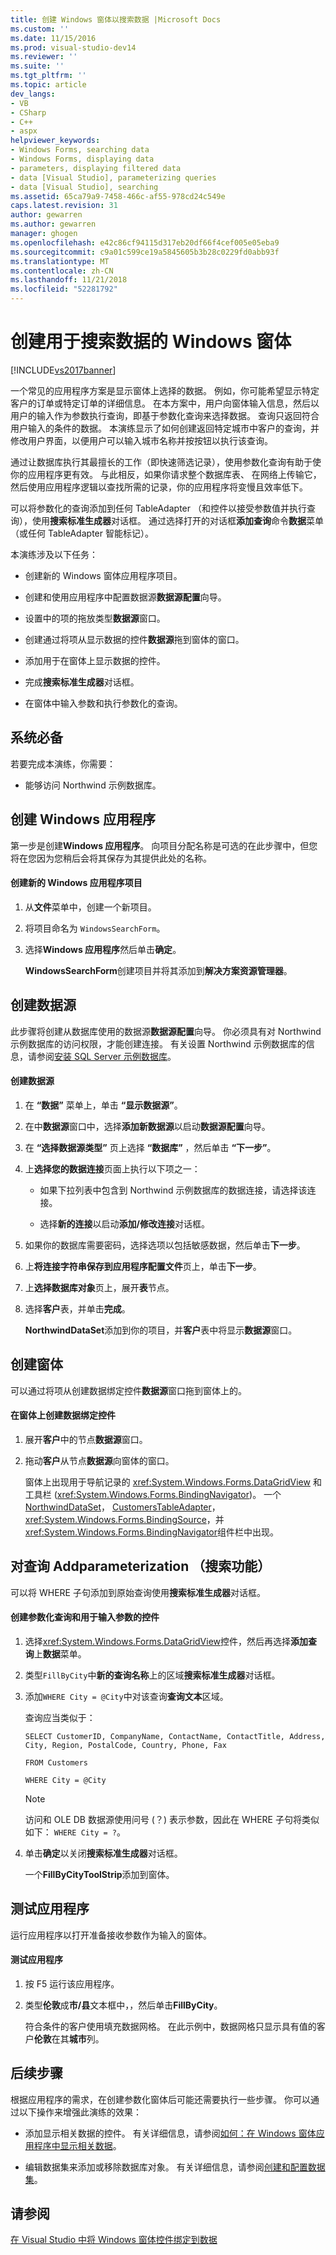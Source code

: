```yaml
---
title: 创建 Windows 窗体以搜索数据 |Microsoft Docs
ms.custom: ''
ms.date: 11/15/2016
ms.prod: visual-studio-dev14
ms.reviewer: ''
ms.suite: ''
ms.tgt_pltfrm: ''
ms.topic: article
dev_langs:
- VB
- CSharp
- C++
- aspx
helpviewer_keywords:
- Windows Forms, searching data
- Windows Forms, displaying data
- parameters, displaying filtered data
- data [Visual Studio], parameterizing queries
- data [Visual Studio], searching
ms.assetid: 65ca79a9-7458-466c-af55-978cd24c549e
caps.latest.revision: 31
author: gewarren
ms.author: gewarren
manager: ghogen
ms.openlocfilehash: e42c86cf94115d317eb20df66f4cef005e05eba9
ms.sourcegitcommit: c9a01c599ce19a5845605b3b28c0229fd0abb93f
ms.translationtype: MT
ms.contentlocale: zh-CN
ms.lasthandoff: 11/21/2018
ms.locfileid: "52281792"
---
```

# <a name="create-a-windows-form-to-search-data"></a>创建用于搜索数据的 Windows 窗体
[!INCLUDE[vs2017banner](../includes/vs2017banner.md)]

  
一个常见的应用程序方案是显示窗体上选择的数据。 例如，你可能希望显示特定客户的订单或特定订单的详细信息。 在本方案中，用户向窗体输入信息，然后以用户的输入作为参数执行查询，即基于参数化查询来选择数据。 查询只返回符合用户输入的条件的数据。 本演练显示了如何创建返回特定城市中客户的查询，并修改用户界面，以便用户可以输入城市名称并按按钮以执行该查询。  
  
 通过让数据库执行其最擅长的工作（即快速筛选记录），使用参数化查询有助于使你的应用程序更有效。 与此相反，如果你请求整个数据库表、 在网络上传输它，然后使用应用程序逻辑以查找所需的记录，你的应用程序将变慢且效率低下。  
  
 可以将参数化的查询添加到任何 TableAdapter （和控件以接受参数值并执行查询），使用**搜索标准生成器**对话框。 通过选择打开的对话框**添加查询**命令**数据**菜单 （或任何 TableAdapter 智能标记）。  
  
 本演练涉及以下任务：  
  
-   创建新的 Windows 窗体应用程序项目。  
  
-   创建和使用应用程序中配置数据源**数据源配置**向导。  
  
-   设置中的项的拖放类型**数据源**窗口。  
  
-   创建通过将项从显示数据的控件**数据源**拖到窗体的窗口。  
  
-   添加用于在窗体上显示数据的控件。  
  
-   完成**搜索标准生成器**对话框。  
  
-   在窗体中输入参数和执行参数化的查询。  
  
## <a name="prerequisites"></a>系统必备  
 若要完成本演练，你需要：  
  
-   能够访问 Northwind 示例数据库。  
  
## <a name="create-the-windows-application"></a>创建 Windows 应用程序  
 第一步是创建**Windows 应用程序**。 向项目分配名称是可选的在此步骤中，但您将在您因为您稍后会将其保存为其提供此处的名称。  
  
#### <a name="to-create-the-new-windows-application-project"></a>创建新的 Windows 应用程序项目  
  
1.  从**文件**菜单中，创建一个新项目。  
  
2.  将项目命名为 `WindowsSearchForm`。  
  
3.  选择**Windows 应用程序**然后单击**确定**。  
  
     **WindowsSearchForm**创建项目并将其添加到**解决方案资源管理器**。  
  
## <a name="create-the-data-source"></a>创建数据源  
 此步骤将创建从数据库使用的数据源**数据源配置**向导。 你必须具有对 Northwind 示例数据库的访问权限，才能创建连接。 有关设置 Northwind 示例数据库的信息，请参阅[安装 SQL Server 示例数据库](../data-tools/install-sql-server-sample-databases.md)。  
  
#### <a name="to-create-the-data-source"></a>创建数据源  
  
1.  在 **“数据”** 菜单上，单击 **“显示数据源”**。  
  
2.  在中**数据源**窗口中，选择**添加新数据源**以启动**数据源配置**向导。  
  
3.  在 **“选择数据源类型”** 页上选择 **“数据库”** ，然后单击 **“下一步”**。  
  
4.  上**选择您的数据连接**页面上执行以下项之一：  
  
    -   如果下拉列表中包含到 Northwind 示例数据库的数据连接，请选择该连接。  
  
    -   选择**新的连接**以启动**添加/修改连接**对话框。  
  
5.  如果你的数据库需要密码，选择选项以包括敏感数据，然后单击**下一步**。  
  
6.  上**将连接字符串保存到应用程序配置文件**页上，单击**下一步**。  
  
7.  上**选择数据库对象**页上，展开**表**节点。  
  
8.  选择**客户**表，并单击**完成**。  
  
     **NorthwindDataSet**添加到你的项目，并**客户**表中将显示**数据源**窗口。  
  
## <a name="create-the-form"></a>创建窗体  
 可以通过将项从创建数据绑定控件**数据源**窗口拖到窗体上的。  
  
#### <a name="to-create-data-bound-controls-on-the-form"></a>在窗体上创建数据绑定控件  
  
1.  展开**客户**中的节点**数据源**窗口。  
  
2.  拖动**客户**从节点**数据源**向窗体的窗口。  
  
     窗体上出现用于导航记录的 <xref:System.Windows.Forms.DataGridView> 和工具栏 (<xref:System.Windows.Forms.BindingNavigator>)。 一个[NorthwindDataSet](../data-tools/dataset-tools-in-visual-studio.md)， [CustomersTableAdapter](../data-tools/tableadapter-overview.md)， <xref:System.Windows.Forms.BindingSource>，并<xref:System.Windows.Forms.BindingNavigator>组件栏中出现。  
  
## <a name="addparameterization-search-functionality-to-the-query"></a>对查询 Addparameterization （搜索功能）  
 可以将 WHERE 子句添加到原始查询使用**搜索标准生成器**对话框。  
  
#### <a name="to-create-a-parameterized-query-and-controls-to-enter-the-parameters"></a>创建参数化查询和用于输入参数的控件  
  
1.  选择<xref:System.Windows.Forms.DataGridView>控件，然后再选择**添加查询**上**数据**菜单。  
  
2.  类型`FillByCity`中**新的查询名称**上的区域**搜索标准生成器**对话框。  
  
3.  添加`WHERE City = @City`中对该查询**查询文本**区域。  
  
     查询应当类似于：  
  
     `SELECT CustomerID, CompanyName, ContactName, ContactTitle, Address, City, Region, PostalCode, Country, Phone, Fax`  
  
     `FROM Customers`  
  
     `WHERE City = @City`  
  
    > [!NOTE]
    >  访问和 OLE DB 数据源使用问号 (？) 表示参数，因此在 WHERE 子句将类似如下： `WHERE City = ?`。  
  
4.  单击**确定**以关闭**搜索标准生成器**对话框。  
  
     一个**FillByCityToolStrip**添加到窗体。  
  
## <a name="testing-the-application"></a>测试应用程序  
 运行应用程序以打开准备接收参数作为输入的窗体。  
  
#### <a name="to-test-the-application"></a>测试应用程序  
  
1.  按 F5 运行该应用程序。  
  
2.  类型**伦敦**成**市/县**文本框中，，然后单击**FillByCity**。  
  
     符合条件的客户使用填充数据网格。 在此示例中，数据网格只显示具有值的客户**伦敦**在其**城市**列。  
  
## <a name="next-steps"></a>后续步骤  
 根据应用程序的需求，在创建参数化窗体后可能还需要执行一些步骤。 你可以通过以下操作来增强此演练的效果：  
  
-   添加显示相关数据的控件。 有关详细信息，请参阅[如何：在 Windows 窗体应用程序中显示相关数据](../data-tools/how-to-display-related-data-in-a-windows-forms-application.md)。  
  
-   编辑数据集来添加或移除数据库对象。 有关详细信息，请参阅[创建和配置数据集](../data-tools/create-and-configure-datasets-in-visual-studio.md)。  
  
## <a name="see-also"></a>请参阅  
 [在 Visual Studio 中将 Windows 窗体控件绑定到数据](../data-tools/bind-windows-forms-controls-to-data-in-visual-studio.md)

